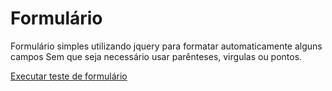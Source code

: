 # Formulário

 Formulário simples utilizando jquery para formatar automaticamente alguns campos
 Sem que seja necessário usar parênteses, virgulas  ou pontos.

 <a href="https://dionathanlucas.github.io/Mascaras/"> Executar teste de formulário </a>
